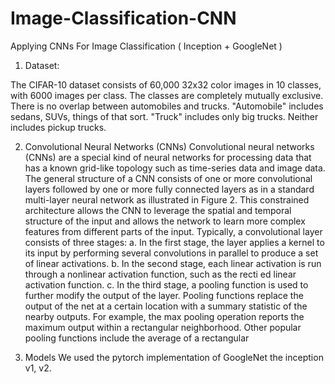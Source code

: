 # Image-Classification-CNN
Applying CNNs For Image Classification ( Inception + GoogleNet )

1) Dataset:

The CIFAR-10 dataset consists of 60,000 32x32 color images in 10 classes, with 6000 images per class. The classes are completely mutually exclusive. There is no overlap between automobiles and trucks. "Automobile" includes sedans, SUVs, things of that sort. "Truck" includes only big trucks. Neither includes pickup trucks.

2) Convolutional Neural Networks (CNNs)
Convolutional neural networks (CNNs) are a special kind of neural networks for processing data that has a known grid-like topology such as time-series data and image data. The general structure of a CNN consists of one or more convolutional layers followed by one or more fully connected layers as in a standard multi-layer neural network as illustrated in Figure 2. This constrained architecture allows the CNN to leverage the spatial and temporal structure of the input and allows the network to learn more complex features from different parts of the input.
Typically, a convolutional layer consists of three stages:
a. In the first stage, the layer applies a kernel to its input by performing several convolutions in parallel to produce a set of linear activations.
b. In the second stage, each linear activation is run through a nonlinear activation function, such as the recti ed linear activation function.
c. In the third stage, a pooling function is used to further modify the output of the layer. Pooling functions replace the output of the net at a certain location with a summary statistic of the nearby outputs. For example, the max pooling operation reports the maximum output within a rectangular neighborhood. Other popular pooling functions include the average of a rectangular

3) Models
We used the pytorch implementation of GoogleNet the inception v1, v2.
